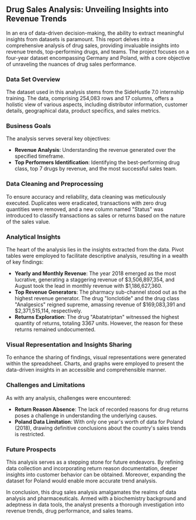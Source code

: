 ## Drug Sales Analysis: Unveiling Insights into Revenue Trends

In an era of data-driven decision-making, the ability to extract meaningful insights from datasets is paramount. This report delves into a comprehensive analysis of drug sales, providing invaluable insights into revenue trends, top-performing drugs, and teams. The project focuses on a four-year dataset encompassing Germany and Poland, with a core objective of unraveling the nuances of drug sales performance.

### Data Set Overview
The dataset used in this analysis stems from the SideHustle 7.0 internship training. The data, comprising 254,083 rows and 17 columns, offers a holistic view of various aspects, including distributor information, customer details, geographical data, product specifics, and sales metrics.

### Business Goals
The analysis serves several key objectives:
- **Revenue Analysis**: Understanding the revenue generated over the specified timeframe.
- **Top Performers Identification**: Identifying the best-performing drug class, top 7 drugs by revenue, and the most successful sales team.

### Data Cleaning and Preprocessing
To ensure accuracy and reliability, data cleaning was meticulously executed. Duplicates were eradicated, transactions with zero drug quantities were removed, and a new column named "Status" was introduced to classify transactions as sales or returns based on the nature of the sales value.

### Analytical Insights
The heart of the analysis lies in the insights extracted from the data. Pivot tables were employed to facilitate descriptive analysis, resulting in a wealth of key findings:
- **Yearly and Monthly Revenue**: The year 2018 emerged as the most lucrative, generating a staggering revenue of $3,506,897,354, and August took the lead in monthly revenue with $1,186,627,360.
- **Top Revenue Generators**: The pharmacy sub-channel stood out as the highest revenue generator. The drug "Ionclotide" and the drug class "Analgesics" reigned supreme, amassing revenue of $169,083,391 and $2,371,515,114, respectively.
- **Returns Exploration**: The drug "Abatatriptan" witnessed the highest quantity of returns, totaling 3367 units. However, the reason for these returns remained undocumented.

### Visual Representation and Insights Sharing
To enhance the sharing of findings, visual representations were generated within the spreadsheet. Charts, and graphs were employed to present the data-driven insights in an accessible and comprehensible manner.

### Challenges and Limitations
As with any analysis, challenges were encountered:
- **Return Reason Absence**: The lack of recorded reasons for drug returns poses a challenge in understanding the underlying causes.
- **Poland Data Limitation**: With only one year's worth of data for Poland (2018), drawing definitive conclusions about the country's sales trends is restricted.

### Future Prospects
This analysis serves as a stepping stone for future endeavors. By refining data collection and incorporating return reason documentation, deeper insights into customer behavior can be obtained. Moreover, expanding the dataset for Poland would enable more accurate trend analysis.

In conclusion, this drug sales analysis amalgamates the realms of data analysis and pharmaceuticals. Armed with a biochemistry background and adeptness in data tools, the analyst presents a thorough investigation into revenue trends, drug performance, and sales teams.

